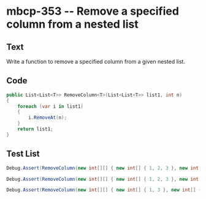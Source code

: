 # mbcp-353 -- Remove a specified column from a nested list

## Text

Write a function to remove a specified column from a given nested list.

## Code

```csharp
public List<List<T>> RemoveColumn<T>(List<List<T>> list1, int n) 
{
    foreach (var i in list1)
    {
        i.RemoveAt(n);
    }
    return list1;
}
```

## Test List

```csharp
Debug.Assert(RemoveColumn(new int[][] { new int[] { 1, 2, 3 }, new int[] { 2, 4, 5 }, new int[] { 1, 1, 1 } }, 0).SequenceEqual(new int[][] { new int[] { 2, 3 }, new int[] { 4, 5 }, new int[] { 1, 1 } }));
```

```csharp
Debug.Assert(RemoveColumn(new int[][] { new int[] { 1, 2, 3 }, new int[] { -2, 4, -5 }, new int[] { 1, -1, 1 } }, 2).SequenceEqual(new int[][] { new int[] { 1, 2 }, new int[] { -2, 4 }, new int[] { 1, -1 } }));
```

```csharp
Debug.Assert(RemoveColumn(new int[][] { new int[] { 1, 3 }, new int[] { 5, 7 }, new int[] { 1, 3 }, new int[] { 13, 15, 17 }, new int[] { 5, 7 }, new int[] { 9, 11 } }, 0).SequenceEqual(new int[][] { new int[] { 3 }, new int[] { 7 }, new int[] { 3 }, new int[] { 15, 17 }, new int[] { 7 }, new int[] { 11 } }));
```
